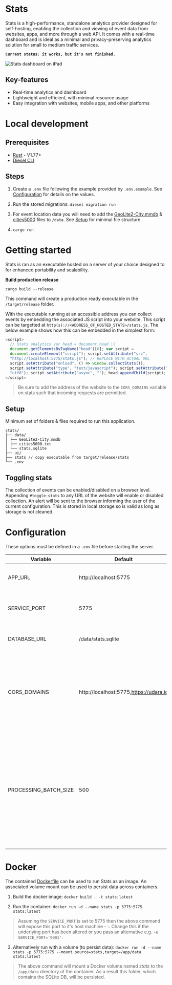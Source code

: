 # Stats

Stats is a high-performance, standalone analytics provider designed for self-hosting, enabling the collection and viewing of event data from websites, apps, and more through a web API. It comes with a real-time dashboard and is ideal as a minimal and privacy-preserving analytics solution for small to medium traffic services.

**`Current status: it works, but it's not finished.`**

![Stats dashboard on iPad](./preview.png)

## Key-features

- Real-time analytics and dashboard
- Lightweight and efficient, with minimal resource usage
- Easy integration with websites, mobile apps, and other platforms

# Local development

## Prerequisites

- [Rust](https://www.rust-lang.org/tools/install) - V1.77>
- [Diesel CLI](https://diesel.rs/guides/getting-started)

## Steps

1. Create a `.env` file following the example provided by `.env.example`. See [Configuration](#configuration) for details on the values.

2. Run the stored migrations: `diesel migration run`

3. For event location data you will need to add the [GeoLite2-City.mmdb](https://git.io/GeoLite2-City.mmdb) & [cities5000](ttps://github.com/PrismaPhonic/filter-cities-by-country/raw/master/cities5000.txt) files to `/data`. See [Setup](#setup) for minimal file structure.

4. `cargo run`

# Getting started

Stats is ran as an executable hosted on a server of your choice designed to for enhanced portability and scalability.


**Build production release**

```
cargo build --release
```

This command will create a production ready executable in the `/target/release` folder.

With the executable running at an accessible address you can collect events by embedding the associated JS script into your website. This script can be targetted at `http(s)://<ADDRESS_OF_HOSTED_STATS>/stats.js`. The below example shows how this can be embedded in the simplest form:

```js
<script>
  // Stats analytics var head = document.head ||
  document.getElementsByTagName("head")[0]; var script =
  document.createElement("script"); script.setAttribute("src",
  "http://localhost:5775/stats.js"); // REPLACE WITH ACTUAL URL
  script.setAttribute("onload", () => window.collectStats());
  script.setAttribute("type", "text/javascript"); script.setAttribute("charset",
  "utf8"); script.setAttribute("async", ""); head.appendChild(script);
</script>
```

> Be sure to add the address of the website to the `CORS_DOMAINS` variable on stats such that incoming requests are permitted.

## Setup

Minimum set of folders & files required to run this application.

```
stats/
├── data/
│ ├── GeoLite2-City.mmdb
│ ├── cities5000.txt
│ └── stats.sqlite
├── ui/
├── stats // copy executable from target/release/stats
└── .env
```

## Toggling stats

The collection of events can be enabled/disabled on a browser level. Appending `#toggle-stats` to any URL of the website will enable or disabled collection. An alert will be sent to the browser informing the user of the current configuration. This is stored in local storage so is valid as long as storage is not cleaned.

# Configuration

These options must be defined in a `.env` file before starting the server.

| Variable              | Default                                | Summary                                                                                                                                                                      |
| --------------------- | -------------------------------------- | ---------------------------------------------------------------------------------------------------------------------------------------------------------------------------- |
| APP_URL               | http://localhost:5775                  | Full domain you are hosting this service on                                                                                                                                  |
| SERVICE_PORT          | 5775                                   | Port you want the service to be hosted from                                                                                                                                  |
| DATABASE_URL          | /data/stats.sqlite                     | Path to .sqlite file to use as database.                                                                                                                                     |
| CORS_DOMAINS          | http://localhost:5775,https://udara.io | Comma-separated list of allowed domains. The service will only accept analytics events from these domains.                                                                   |
| PROCESSING_BATCH_SIZE | 500                                    | Max limit for events buffer used to queue and batch analytics events for processing. When the limit is hit, new events are dropped until items are processed from the queue. |

# Docker

The contained [Dockerfile](.Dockerfile) can be used to run Stats as an image. An associated volume mount can be used to persist data across containers.

1. Build the docker image: `docker build . -t stats:latest`

2. Run the container: `docker run -d --name stats -p 5775:5775 stats:latest`

> Assuming the `SERVICE_PORT` is set to 5775 then the above command will expose this port to it's host machine - <host>:<container>. Change this if the underlying port has been altered or you pass an alternative e.g. `-e SERVICE_PORT='9001'`.

3. Alternatively run with a volume (to persist data): `docker run -d --name stats -p 5775:5775 --mount source=stats,target=/app/data stats:latest`

> The above command will mount a Docker volume named _stats_ to the `/app/data` directory of the container. As a result this folder, which contains the SQLite DB, will be persisted.
